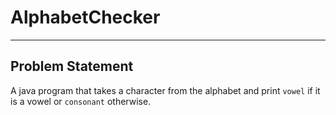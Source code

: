# AlphabetChecker


---

Problem Statement
---

A java program that takes a character from the alphabet and print `vowel` if it is a vowel or `consonant` otherwise.

